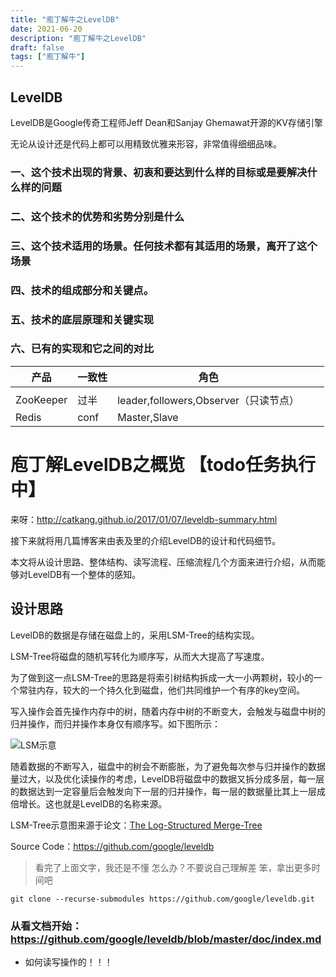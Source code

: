 ```yaml
---
title: "庖丁解牛之LevelDB"
date: 2021-06-20
description: "庖丁解牛之LevelDB"
draft: false
tags: ["庖丁解牛"]
---
```




##  LevelDB



LevelDB是Google传奇工程师Jeff Dean和Sanjay Ghemawat开源的KV存储引擎



无论从设计还是代码上都可以用精致优雅来形容，非常值得细细品味。



### 一、这个技术出现的背景、初衷和要达到什么样的目标或是要解决什么样的问题



### 二、这个技术的优势和劣势分别是什么 



### 三、这个技术适用的场景。任何技术都有其适用的场景，离开了这个场景



### 四、技术的组成部分和关键点。



### 五、技术的底层原理和关键实现

### 六、已有的实现和它之间的对比

| 产品      | 一致性 | 角色                                  |      |      |
| --------- | ------ | ------------------------------------- | ---- | ---- |
|           |        |                                       |      |      |
| ZooKeeper | 过半   | leader,followers,Observer（只读节点） |      |      |
| Redis     | conf   | Master,Slave                          |      |      |





# 庖丁解LevelDB之概览 【todo任务执行中】

来呀：http://catkang.github.io/2017/01/07/leveldb-summary.html

接下来就将用几篇博客来由表及里的介绍LevelDB的设计和代码细节。

本文将从设计思路、整体结构、读写流程、压缩流程几个方面来进行介绍，从而能够对LevelDB有一个整体的感知。



## **设计思路**

LevelDB的数据是存储在磁盘上的，采用LSM-Tree的结构实现。

LSM-Tree将磁盘的随机写转化为顺序写，从而大大提高了写速度。

为了做到这一点LSM-Tree的思路是将索引树结构拆成一大一小两颗树，较小的一个常驻内存，较大的一个持久化到磁盘，他们共同维护一个有序的key空间。

写入操作会首先操作内存中的树，随着内存中树的不断变大，会触发与磁盘中树的归并操作，而归并操作本身仅有顺序写。如下图所示：

![LSM示意](http://catkang.github.io/assets/img/leveldb_summary/summary.png)

随着数据的不断写入，磁盘中的树会不断膨胀，为了避免每次参与归并操作的数据量过大，以及优化读操作的考虑，LevelDB将磁盘中的数据又拆分成多层，每一层的数据达到一定容量后会触发向下一层的归并操作，每一层的数据量比其上一层成倍增长。这也就是LevelDB的名称来源。

LSM-Tree示意图来源于论文：[The Log-Structured Merge-Tree](http://www.cs.umb.edu/~poneil/lsmtree.pdf)

Source Code：https://github.com/google/leveldb



> 看完了上面文字，我还是不懂 怎么办？不要说自己理解差 笨，拿出更多时间吧



```
git clone --recurse-submodules https://github.com/google/leveldb.git
```



### 从看文档开始：https://github.com/google/leveldb/blob/master/doc/index.md

- 如何读写操作的！！！



